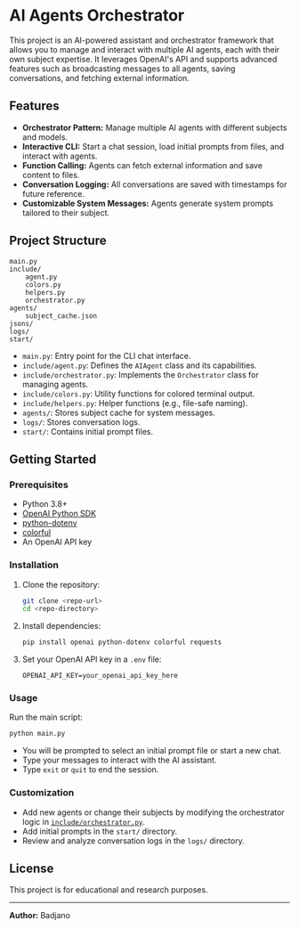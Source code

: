 # AI Agents Orchestrator

This project is an AI-powered assistant and orchestrator framework that allows you to manage and interact with multiple AI agents, each with their own subject expertise. It leverages OpenAI's API and supports advanced features such as broadcasting messages to all agents, saving conversations, and fetching external information.

## Features

- **Orchestrator Pattern:** Manage multiple AI agents with different subjects and models.
- **Interactive CLI:** Start a chat session, load initial prompts from files, and interact with agents.
- **Function Calling:** Agents can fetch external information and save content to files.
- **Conversation Logging:** All conversations are saved with timestamps for future reference.
- **Customizable System Messages:** Agents generate system prompts tailored to their subject.

## Project Structure

```
main.py
include/
    agent.py
    colors.py
    helpers.py
    orchestrator.py
agents/
    subject_cache.json
jsons/
logs/
start/
```

- `main.py`: Entry point for the CLI chat interface.
- `include/agent.py`: Defines the `AIAgent` class and its capabilities.
- `include/orchestrator.py`: Implements the `Orchestrator` class for managing agents.
- `include/colors.py`: Utility functions for colored terminal output.
- `include/helpers.py`: Helper functions (e.g., file-safe naming).
- `agents/`: Stores subject cache for system messages.
- `logs/`: Stores conversation logs.
- `start/`: Contains initial prompt files.

## Getting Started

### Prerequisites

- Python 3.8+
- [OpenAI Python SDK](https://github.com/openai/openai-python)
- [python-dotenv](https://pypi.org/project/python-dotenv/)
- [colorful](https://pypi.org/project/colorful/)
- An OpenAI API key

### Installation

1. Clone the repository:

    ```sh
    git clone <repo-url>
    cd <repo-directory>
    ```

2. Install dependencies:

    ```sh
    pip install openai python-dotenv colorful requests
    ```

3. Set your OpenAI API key in a `.env` file:

    ```
    OPENAI_API_KEY=your_openai_api_key_here
    ```

### Usage

Run the main script:

```sh
python main.py
```

- You will be prompted to select an initial prompt file or start a new chat.
- Type your messages to interact with the AI assistant.
- Type `exit` or `quit` to end the session.

### Customization

- Add new agents or change their subjects by modifying the orchestrator logic in [`include/orchestrator.py`](include/orchestrator.py).
- Add initial prompts in the `start/` directory.
- Review and analyze conversation logs in the `logs/` directory.

## License

This project is for educational and research purposes.

---

**Author:** Badjano